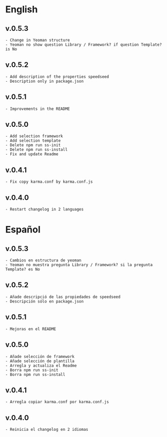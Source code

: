 # English
## v.0.5.3
    - Change in Yeoman structure
    - Yeoman no show question Library / Framework? if question Template? is No

## v.0.5.2
    - Add description of the properties speedseed
    - Description only in package.json

## v.0.5.1
    - Improvements in the README

## v.0.5.0
    - Add selection framework
    - Add selection template
    - Delete npm run ss-init
    - Delete npm run ss-install
    - Fix and update Readme

## v.0.4.1
    - Fix copy karma.conf by karma.conf.js

## v.0.4.0
    - Restart changelog in 2 languages

# Español
## v.0.5.3
    - Cambios en estructura de yeoman
    - Yeoman no muestra pregunta Library / Framework? si la pregunta Template? es No

## v.0.5.2
    - Añade descripció de las propiedades de speedseed
    - Descripción sólo en package.json

## v.0.5.1
    - Mejoras en el README

## v.0.5.0
    - Añade selección de framework
    - Añade selección de plantilla
    - Arregla y actualiza el Readme
    - Borra npm run ss-init
    - Borra npm run ss-install

## v.0.4.1
    - Arregla copiar karma.conf por karma.conf.js

## v.0.4.0
    - Reinicia el changelog en 2 idiomas